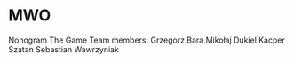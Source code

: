 # MWO
Nonogram The Game
Team members:
Grzegorz Bara
Mikołaj Dukiel
Kacper Szatan
Sebastian Wawrzyniak
